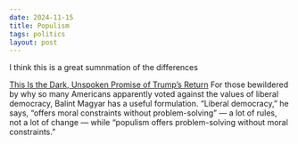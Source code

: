 ```yaml
---
date: 2024-11-15
title: Populism
tags: politics
layout: post
---
```


I think this is a great sumnmation of the differences

[This Is the Dark, Unspoken Promise of Trump’s Return](https://www.nytimes.com/2024/11/15/opinion/donald-trump-orban-putin.html?unlocked_article_code=1.aE4.vwzL.DRZHOgqoYwWk&smid=url-share)
For those bewildered by why so many Americans apparently voted against the values of liberal democracy, Balint Magyar has a useful formulation. “Liberal democracy,” he says, “offers moral constraints without problem-solving” — a lot of rules, not a lot of change — while “populism offers problem-solving without moral constraints.”